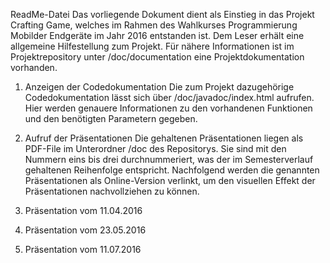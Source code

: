 ReadMe-Datei
Das vorliegende Dokument dient als Einstieg in das Projekt Crafting Game, welches im Rahmen des Wahlkurses Programmierung Mobilder Endgeräte im Jahr 2016 entstanden ist.
Dem Leser erhält eine allgemeine Hilfestellung zum Projekt. Für nähere Informationen ist im Projektrepository unter /doc/documentation eine Projektdokumentation vorhanden.

1.	Anzeigen der Codedokumentation
Die zum Projekt dazugehörige Codedokumentation lässt sich über /doc/javadoc/index.html aufrufen. Hier werden genauere Informationen zu den vorhandenen Funktionen und den benötigten Parametern gegeben.

2.	Aufruf der Präsentationen
Die gehaltenen Präsentationen liegen als PDF-File im Unterordner /doc des Repositorys. Sie sind mit den Nummern eins bis drei durchnummeriert, was der im Semesterverlauf gehaltenen Reihenfolge entspricht.
Nachfolgend werden die genannten Präsentationen als Online-Version verlinkt, um den visuellen Effekt der Präsentationen nachvollziehen zu können.
1.	Präsentation vom 11.04.2016
2.	Präsentation vom 23.05.2016
3.	Präsentation vom 11.07.2016
